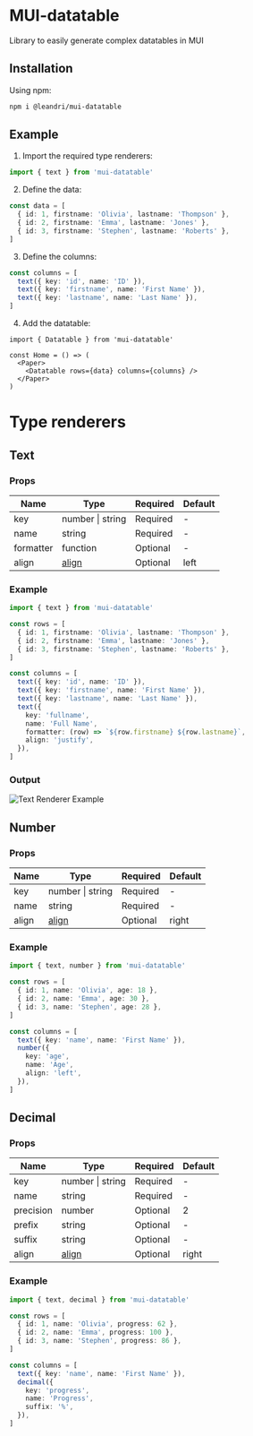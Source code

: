 # MUI-datatable

Library to easily generate complex datatables in MUI

## Installation

Using npm:

```bash
npm i @leandri/mui-datatable
```

## Example

1. Import the required type renderers:

```ts
import { text } from 'mui-datatable'
```

2. Define the data:

```ts
const data = [
  { id: 1, firstname: 'Olivia', lastname: 'Thompson' },
  { id: 2, firstname: 'Emma', lastname: 'Jones' },
  { id: 3, firstname: 'Stephen', lastname: 'Roberts' },
]
```

3. Define the columns:

```ts
const columns = [
  text({ key: 'id', name: 'ID' }),
  text({ key: 'firstname', name: 'First Name' }),
  text({ key: 'lastname', name: 'Last Name' }),
]
```

4. Add the datatable:

```tsx
import { Datatable } from 'mui-datatable'

const Home = () => (
  <Paper>
    <Datatable rows={data} columns={columns} />
  </Paper>
)
```

# Type renderers

## Text

### Props

| Name      | Type             | Required | Default |
| --------- | ---------------- | -------- | ------- |
| key       | number \| string | Required | -       |
| name      | string           | Required | -       |
| formatter | function         | Optional | -       |
| align     | [align][1]       | Optional | left    |

[1]: (https://mui.com/material-ui/api/table-cell/)

### Example

```ts
import { text } from 'mui-datatable'

const rows = [
  { id: 1, firstname: 'Olivia', lastname: 'Thompson' },
  { id: 2, firstname: 'Emma', lastname: 'Jones' },
  { id: 3, firstname: 'Stephen', lastname: 'Roberts' },
]

const columns = [
  text({ key: 'id', name: 'ID' }),
  text({ key: 'firstname', name: 'First Name' }),
  text({ key: 'lastname', name: 'Last Name' }),
  text({
    key: 'fullname',
    name: 'Full Name',
    formatter: (row) => `${row.firstname} ${row.lastname}`,
    align: 'justify',
  }),
]
```

### Output

![Text Renderer Example](https://github.com/lijan3/React-component-lib/blob/main/assets/TextExample.png?raw=true)

## Number

### Props

| Name  | Type             | Required | Default |
| ----- | ---------------- | -------- | ------- |
| key   | number \| string | Required | -       |
| name  | string           | Required | -       |
| align | [align][1]       | Optional | right   |

### Example

```ts
import { text, number } from 'mui-datatable'

const rows = [
  { id: 1, name: 'Olivia', age: 18 },
  { id: 2, name: 'Emma', age: 30 },
  { id: 3, name: 'Stephen', age: 28 },
]

const columns = [
  text({ key: 'name', name: 'First Name' }),
  number({
    key: 'age',
    name: 'Age',
    align: 'left',
  }),
]
```

## Decimal

### Props

| Name      | Type             | Required | Default |
| --------- | ---------------- | -------- | ------- |
| key       | number \| string | Required | -       |
| name      | string           | Required | -       |
| precision | number           | Optional | 2       |
| prefix    | string           | Optional | -       |
| suffix    | string           | Optional | -       |
| align     | [align][1]       | Optional | right   |

### Example

```ts
import { text, decimal } from 'mui-datatable'

const rows = [
  { id: 1, name: 'Olivia', progress: 62 },
  { id: 2, name: 'Emma', progress: 100 },
  { id: 3, name: 'Stephen', progress: 86 },
]

const columns = [
  text({ key: 'name', name: 'First Name' }),
  decimal({
    key: 'progress',
    name: 'Progress',
    suffix: '%',
  }),
]
```
